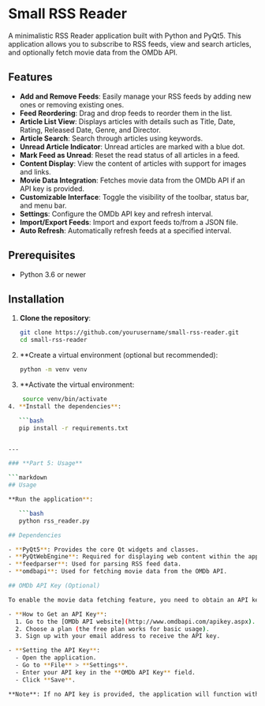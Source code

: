 # Small RSS Reader

A minimalistic RSS Reader application built with Python and PyQt5. This application allows you to subscribe to RSS feeds, view and search articles, and optionally fetch movie data from the OMDb API.

## Features

- **Add and Remove Feeds**: Easily manage your RSS feeds by adding new ones or removing existing ones.
- **Feed Reordering**: Drag and drop feeds to reorder them in the list.
- **Article List View**: Displays articles with details such as Title, Date, Rating, Released Date, Genre, and Director.
- **Article Search**: Search through articles using keywords.
- **Unread Article Indicator**: Unread articles are marked with a blue dot.
- **Mark Feed as Unread**: Reset the read status of all articles in a feed.
- **Content Display**: View the content of articles with support for images and links.
- **Movie Data Integration**: Fetches movie data from the OMDb API if an API key is provided.
- **Customizable Interface**: Toggle the visibility of the toolbar, status bar, and menu bar.
- **Settings**: Configure the OMDb API key and refresh interval.
- **Import/Export Feeds**: Import and export feeds to/from a JSON file.
- **Auto Refresh**: Automatically refresh feeds at a specified interval.

## Prerequisites

- Python 3.6 or newer

## Installation

1. **Clone the repository**:

   ```bash
   git clone https://github.com/yourusername/small-rss-reader.git
   cd small-rss-reader
2. **Create a virtual environment (optional but recommended):

    ```bash 
    python -m venv venv
3. **Activate the virtual environment:
```bash
    source venv/bin/activate
4. **Install the dependencies**:

   ```bash
   pip install -r requirements.txt


---

### **Part 5: Usage**

```markdown
## Usage

**Run the application**:

   ```bash
   python rss_reader.py

## Dependencies

- **PyQt5**: Provides the core Qt widgets and classes.
- **PyQtWebEngine**: Required for displaying web content within the application (`QWebEngineView`).
- **feedparser**: Used for parsing RSS feed data.
- **omdbapi**: Used for fetching movie data from the OMDb API.

## OMDb API Key (Optional)

To enable the movie data fetching feature, you need to obtain an API key from [OMDb API](http://www.omdbapi.com/apikey.aspx).

- **How to Get an API Key**:
  1. Go to the [OMDb API website](http://www.omdbapi.com/apikey.aspx).
  2. Choose a plan (the free plan works for basic usage).
  3. Sign up with your email address to receive the API key.

- **Setting the API Key**:
  - Open the application.
  - Go to **File** > **Settings**.
  - Enter your API key in the **OMDb API Key** field.
  - Click **Save**.

**Note**: If no API key is provided, the application will function without fetching movie data, and ratings will be displayed as "N/A".



